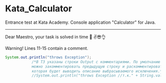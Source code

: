 # Kata_Calculator
Entrance test at Kata Academy. Console application "Calculator" for Java.
________________________________________________________________
Dear Maestro, your task is solved in time :date: :v::sunglasses::ok_hand:

Warning! Lines 11-15 contain a comment.
```java
System.out.println("throws Exception");
            /*В ТЗ указаны строки Output с комментариями. По умолчанию комментарии не выводятся, но при необходимости
            можно закомментировать предыдущую строку и раскомментировать следующую строку,
            которая будет выводить описание выбрасываемого исключения.*/
            //System.out.println("throws Exception //т.к." + String.valueOf(e).split("java.lang.Exception:")[1]);
```
